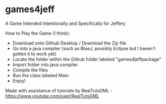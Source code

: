 # games4jeff
A Game Intended Intentionally and Specifically for Jeffery

How to Play the Game (I think):
- Download onto Github Desktop / Download the Zip file
- Go into a java compiler (such as BlueJ, possibly Eclipse but I haven't gotten it to work yet)
- Locate the folder within the Github folder labeled "games4jeffpackage"
- Import folder into java compiler
- Compile the files
- Run the class labeled Main
- Enjoy!

Made with assistance of tutorials by RealTutsGML - https://www.youtube.com/user/RealTutsGML
